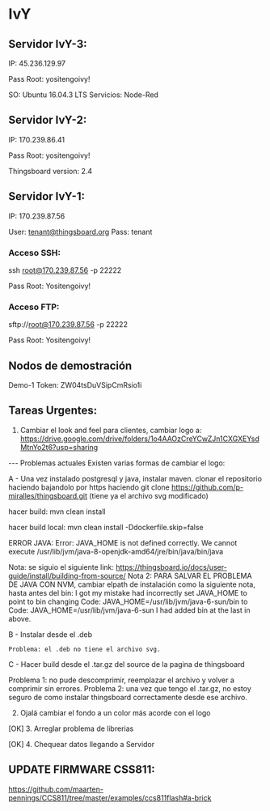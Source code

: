 # IvY
## Servidor IvY-3:

IP: 45.236.129.97

Pass Root: yositengoivy!

SO: Ubuntu 16.04.3 LTS 
Servicios: Node-Red

## Servidor IvY-2:

IP: 170.239.86.41

Pass Root: yositengoivy!

Thingsboard version: 2.4

## Servidor IvY-1:
IP: 170.239.87.56

User: tenant@thingsboard.org
Pass: tenant

### Acceso SSH:
ssh root@170.239.87.56 -p 22222

Pass Root: Yositengoivy!

### Acceso FTP:
sftp://root@170.239.87.56 -p 22222

Pass Root: Yositengoivy!


## Nodos de demostración
Demo-1 Token: ZW04tsDuVSipCmRsio1i






## Tareas Urgentes:

1. Cambiar el look and feel para clientes, cambiar logo a:
https://drive.google.com/drive/folders/1o4AAOzCreYCwZJn1CXGXEYsdMtnYo2t6?usp=sharing

--- Problemas actuales
Existen varias formas de cambiar el logo:

A - Una vez instalado postgresql y java, instalar maven.
    clonar el repositorio haciendo bajandolo por https haciendo git clone https://github.com/p-miralles/thingsboard.git (tiene ya el         archivo svg modificado)
   
   hacer build: mvn clean install
   
   hacer build local: mvn clean install -Ddockerfile.skip=false
   
   ERROR JAVA: Error: JAVA_HOME is not defined correctly. We cannot execute /usr/lib/jvm/java-8-openjdk-amd64/jre/bin/java/bin/java
   
   Nota: se siguio el siguiente link: https://thingsboard.io/docs/user-guide/install/building-from-source/
   Nota 2: PARA SALVAR EL PROBLEMA DE JAVA CON NVM, cambiar elpath de instalación como la siguiente nota, hasta antes del bin:
   I got my mistake had incorrectly set JAVA_HOME to point to bin changing 
   Code: JAVA_HOME=/usr/lib/jvm/java-6-sun/bin
   to Code:
   JAVA_HOME=/usr/lib/jvm/java-6-sun
   I had added bin at the last in above.

B - Instalar desde el .deb

    Problema: el .deb no tiene el archivo svg.

C - Hacer build desde el .tar.gz del source de la pagina de thingsboard

Problema 1: no pude descomprimir, reemplazar el archivo y volver a comprimir sin errores.
Problema 2: una vez que tengo el .tar.gz, no estoy seguro de como instalar thingsboard correctamente desde ese archivo.

2. Ojalá cambiar el fondo a un color más acorde con el logo

[OK] 3. Arreglar problema de librerias

[OK] 4. Chequear datos llegando a Servidor


## UPDATE FIRMWARE CSS811:
https://github.com/maarten-pennings/CCS811/tree/master/examples/ccs811flash#a-brick
    
